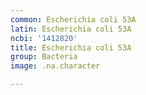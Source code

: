 ```yaml
---
common: Escherichia coli 53A
latin: Escherichia coli 53A
ncbi: '1412820'
title: Escherichia coli 53A
group: Bacteria
image: .na.character

---
```

